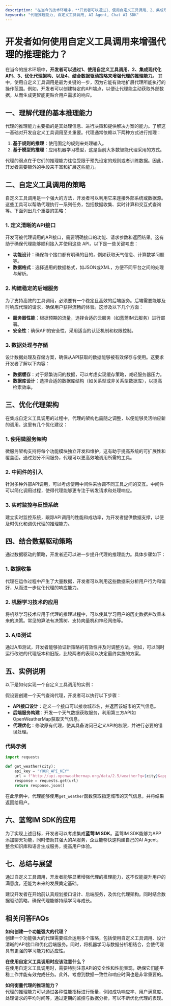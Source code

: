 ```yaml
---
description: "在当今的技术环境中，**开发者可以通过1、使用自定义工具调用、2、集成现代化API、3、优化代理架构、以及4、结合数据驱动策略来增强代理的推理能力。** 其中，使用自定义工具调用是最为关键的一步，因为它能有效地扩展代理所能执行的操作范围。例如，开发者可以创建特定的API端点，以便让代理能主动获取外部数据，从而生成更智能更贴合用户需求的响应。"
keywords: "代理推理能力, 自定义工具调用, AI Agent, Chat AI SDK"
---
```

# 开发者如何使用自定义工具调用来增强代理的推理能力？

在当今的技术环境中，**开发者可以通过1、使用自定义工具调用、2、集成现代化API、3、优化代理架构、以及4、结合数据驱动策略来增强代理的推理能力。** 其中，使用自定义工具调用是最为关键的一步，因为它能有效地扩展代理所能执行的操作范围。例如，开发者可以创建特定的API端点，以便让代理能主动获取外部数据，从而生成更智能更贴合用户需求的响应。

## 一、理解代理的基本推理能力

代理的推理能力主要指的是其处理信息、进行决策和提供解决方案的能力。了解这一基础对开发自定义工具调用至关重要。代理通常依赖以下两种方式进行推理：

1. **基于规则的推理**：使用固定的规则来处理输入。
2. **基于模型的推理**：应用机器学习模型，这是当前大多数智能代理采用的方式。

代理的弱点在于它们的推理能力往往受限于预先设定的规则或者训练数据。因此，开发者需要额外的手段来丰富和扩展这些能力。

## 二、自定义工具调用的策略

自定义工具调用是一个强大的方法，开发者可以利用它来连接外部系统或数据源。这些工具可以帮助代理执行一系列任务，包括数据收集、实时计算和交互式查询等。下面列出几个重要的策略：

### 1. 定义清晰的API接口

开发可被代理调用的API接口，需要明确接口的功能、请求参数和返回结果。这有助于确保代理能够顺利接入并使用这些 API。以下是一些关键考虑：

- **功能设计**：确保每个接口都有明确的目的，例如获取天气信息、计算数学问题等。
- **数据格式**：选择通用的数据格式，如JSON或XML，方便不同平台之间的处理与解析。

### 2. 构建稳定的后端服务

为了支持高效的工具调用，必须要有一个稳定且高效的后端服务。后端需要能够及时响应代理的请求，确保用户获得流畅的体验。这涉及以下几个方面：

- **服务器性能**：根据预期的流量，选择合适的云服务（如蓝莺IM云服务）进行部署。
- **安全性**：确保API的安全性，采用适当的认证机制和权限控制。

### 3. 数据处理与存储

设计数据处理及存储方案，确保从API获取的数据能够被有效保存与使用。这要求开发者了解以下内容：

- **数据缓存**：对于频繁访问的数据，可以考虑实现缓存策略，减轻服务器压力。
- **数据库设计**：选择合适的数据库结构（如关系型或非关系型数据库），以提高检索效率。

## 三、优化代理架构

在集成自定义工具调用的过程中，代理的架构也需随之调整，以便能够灵活响应新的调用。这里有几个优化建议：

### 1. 使用微服务架构

微服务架构支持将每个功能模块独立开发和维护，这有助于提高系统的可扩展性和覆盖面。通过划分不同服务，代理可以更高效地调用所需的工具。

### 2. 中间件的引入

针对多种外部API调用，可以考虑使用中间件来协调不同工具之间的交互。中间件可以简化调用过程，使得代理能够更专注于转发请求和处理响应。

### 3. 实时监控与反馈系统

建立实时监控系统，跟踪API调用的性能和成功率，为开发者提供数据支撑，以便及时优化和调优代理的推理能力。

## 四、结合数据驱动策略

通过数据驱动的策略，开发者还可以进一步提升代理的推理能力。具体步骤如下：

### 1. 数据收集

代理在运作过程中产生了大量数据，开发者可以利用这些数据来分析用户行为和偏好，从而进一步优化代理的响应能力。

### 2. 机器学习技术的应用

将机器学习技术应用于代理的推理过程中，可以使其学习用户的历史数据并改善未来的决策。常见的算法有决策树、支持向量机和神经网络等。

### 3. A/B测试

通过A/B测试，开发者能够验证新策略的有效性并及时调整方法。例如，可以同时运行改进的代理版本和旧版，比较两者的表现以决定最终实施的方案。

## 五、实例说明

以下是如何实现一个自定义工具调用的实例：

假设要创建一个天气查询代理，开发者可以执行以下步骤：

- **API接口设计**：定义一个接口可以接收城市名，并返回该城市的天气信息。
- **后端服务构建**：开发一个天气数据获取服务，利用第三方API如OpenWeatherMap获取天气信息。
- **代理优化**：修改原有代理，使其具备访问已定义API的权限，并进行必要的错误处理。

### 代码示例

```python
import requests

def get_weather(city):
    api_key = "YOUR_API_KEY"
    url = f"http://api.openweathermap.org/data/2.5/weather?q={city}&appid={api_key}"
    response = requests.get(url)
    return response.json()
```

在此示例中，代理能够使用`get_weather`函数获取指定城市的天气信息，并将结果返回给用户。

## 六、蓝莺IM SDK的应用

为了实现上述目标，开发者可以考虑集成**蓝莺IM SDK**。蓝莺IM SDK能够为APP添加聊天功能，同时借助其强大的AI服务，企业能够快速构建自己的AI Agent，整合知识库和语言生成服务，提高用户体验。

## 七、总结与展望

通过自定义工具调用，开发者能够显著增强代理的推理能力，这不仅能提升用户的满意度，还能为未来的发展奠定基础。

建议开发者在开始前认真规划接口设计、后端服务，及优化代理架构。同时结合数据驱动策略，确保代理能够持续学习与成长。

## 相关问答FAQs

**如何创建一个功能强大的代理？**  
创建一个功能强大的代理需要综合运用多个策略，包括使用自定义工具调用、设计清晰的API接口和优化后端服务。同时，将机器学习与数据分析相结合，会使代理具有更强的学习能力和适应性。

**在使用自定义工具调用时应该注意什么？**  
在使用自定义工具调用时，需要特别注意API的安全性和性能表现，确保它们能平稳工作并能有效完成任务。此外，考虑到数据一致性和响应时间也是非常重要的。

**如何衡量代理的推理能力？**  
代理的推理能力可以通过各种性能指标进行衡量，例如成功响应率、用户满意度、处理请求的平均时间等，通过定期的监控与数据分析，可以不断优化代理的表现。
